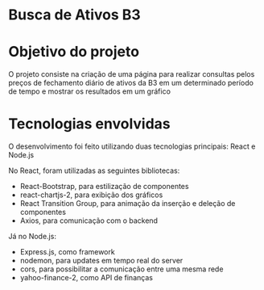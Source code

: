 # Busca de Ativos B3

# Objetivo do projeto
O projeto consiste na criação de uma página para realizar consultas pelos preços de fechamento diário de ativos da B3 em um determinado período de tempo e mostrar os resultados em um gráfico

# Tecnologias envolvidas
O desenvolvimento foi feito utilizando duas tecnologias principais: React e Node.js

No React, foram utilizadas as seguintes bibliotecas:
* React-Bootstrap, para estilização de componentes
* react-chartjs-2, para exibição dos gráficos
* React Transition Group, para animação da inserção e deleção de componentes
* Axios, para comunicação com o backend

Já no Node.js:
* Express.js, como framework
* nodemon, para updates em tempo real do server
* cors, para possibilitar a comunicação entre uma mesma rede
* yahoo-finance-2, como API de finanças


